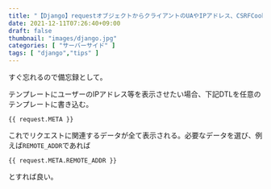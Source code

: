 ```yaml
---
title: "【Django】requestオブジェクトからクライアントのUAやIPアドレス、CSRFCookieなどをチェック、テンプレート上に表示する。"
date: 2021-12-11T07:26:40+09:00
draft: false
thumbnail: "images/django.jpg"
categories: [ "サーバーサイド" ]
tags: [ "django","tips" ]
---
```



すぐ忘れるので備忘録として。

テンプレートにユーザーのIPアドレス等を表示させたい場合、下記DTLを任意のテンプレートに書き込む。

    {{ request.META }}

これでリクエストに関連するデータが全て表示される。必要なデータを選び、例えば`REMOTE_ADDR`であれば

    {{ request.META.REMOTE_ADDR }}

とすれば良い。

    



